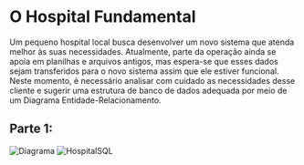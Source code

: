 # O Hospital Fundamental

Um pequeno hospital local busca desenvolver um novo sistema que atenda melhor às suas necessidades. Atualmente, parte da operação ainda se apoia em planilhas e arquivos antigos, mas espera-se que esses dados sejam transferidos para o novo sistema assim que ele estiver funcional. Neste momento, é necessário analisar com cuidado as necessidades desse cliente e sugerir uma estrutura de banco de dados adequada por meio de um Diagrama Entidade-Relacionamento.

## Parte 1:
![Diagrama](https://github.com/DiogoJP202/O-Hospital-Fundamental/assets/102389309/be8a5a71-f18a-4e0b-8880-335c61836c2f)
![HospitalSQL](https://github.com/DiogoJP202/O-Hospital-Fundamental/assets/102389309/3258adcb-966e-4dc2-b827-dfef222c536e)
